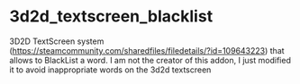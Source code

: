 # 3d2d_textscreen_blacklist
3D2D TextScreen system (https://steamcommunity.com/sharedfiles/filedetails/?id=109643223) that allows to BlackList a word. I am not the creator of this addon, I just modified it to avoid inappropriate words on the 3d2d textscreen
